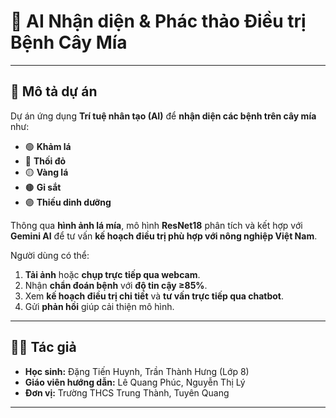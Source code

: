# 🌱 AI Nhận diện & Phác thảo Điều trị Bệnh Cây Mía
---

## 📖 Mô tả dự án
Dự án ứng dụng **Trí tuệ nhân tạo (AI)** để **nhận diện các bệnh trên cây mía** như:  

- 🟢 **Khảm lá**  
- 🔴 **Thối đỏ**  
- 🟡 **Vàng lá**  
- 🟤 **Gỉ sắt**  
- 🟣 **Thiếu dinh dưỡng**  

Thông qua **hình ảnh lá mía**, mô hình **ResNet18** phân tích và kết hợp với **Gemini AI** để tư vấn **kế hoạch điều trị phù hợp với nông nghiệp Việt Nam**.  

Người dùng có thể:  
1. **Tải ảnh** hoặc **chụp trực tiếp qua webcam**.  
2. Nhận **chẩn đoán bệnh** với **độ tin cậy ≥85%**.  
3. Xem **kế hoạch điều trị chi tiết** và **tư vấn trực tiếp qua chatbot**.  
4. Gửi **phản hồi** giúp cải thiện mô hình.

---

## 👨‍🎓 Tác giả
- **Học sinh:** Đặng Tiến Huynh, Trần Thành Hưng (Lớp 8)  
- **Giáo viên hướng dẫn:** Lê Quang Phúc, Nguyễn Thị Lý  
- **Đơn vị:** Trường THCS Trung Thành, Tuyên Quang

---
